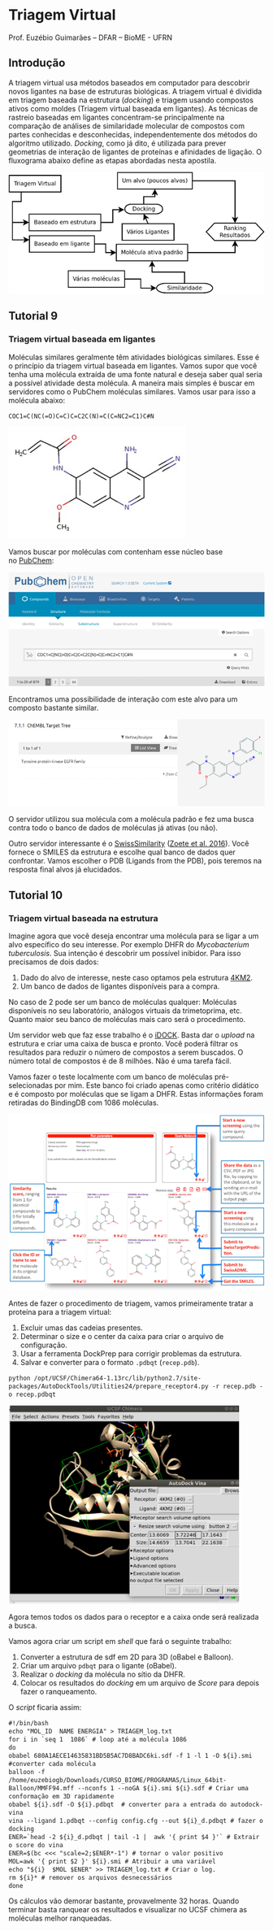 # Triagem Virtual

Prof. Euzébio Guimarães – DFAR – BioME - UFRN

## Introdução

A triagem virtual usa métodos baseados em computador para descobrir novos ligantes na base de estruturas biológicas. A triagem virtual é dividida em triagem baseada na estrutura (_docking_) e triagem usando compostos ativos como moldes (Triagem virtual baseada em ligantes). As técnicas de rastreio baseadas em ligantes concentram-se principalmente na comparação de análises de similaridade molecular de compostos com partes conhecidas e desconhecidas, independentemente dos métodos do algoritmo utilizado. _Docking_, como já dito, é utilizada para prever geometrias de interação de ligantes de proteínas e afinidades de ligação. O fluxograma abaixo define as etapas abordadas nesta apostila.

![Fluxograma Triagem Virtual](str21-fig1.png)

## Tutorial 9

### Triagem virtual baseada em ligantes

Moléculas similares geralmente têm atividades biológicas similares. Esse é o princípio da triagem virtual baseada em ligantes. Vamos supor que você tenha uma molécula extraída de uma fonte natural e deseja saber qual seria a possível atividade desta molécula. A maneira mais simples é buscar em servidores como o PubChem moléculas similares. Vamos usar para isso a molécula abaixo:

```none
COC1=C(NC(=O)C=C)C=C2C(N)=C(C=NC2=C1)C#N
```

![Triagem Virtual Molecule](str21-fig2.png)

Vamos buscar por moléculas com contenham esse núcleo base no [PubChem](https://pubchem.ncbi.nlm.nih.gov/):

![Triagem Virtual - PubChem](str21-fig3.png)

Encontramos uma possibilidade de interação com este alvo para um composto bastante similar.

![Triagem Virtual - PubChem 2](str21-fig4.png)

O servidor utilizou sua molécula com a molécula padrão e fez uma busca contra todo o banco de dados de moléculas já ativas (ou não).

Outro servidor interessante é o [SwissSimilarity](http://www.swisssimilarity.ch/) ([Zoete et al. 2016](https://pubs.acs.org/doi/10.1021/acs.jcim.6b00174)). Você fornece o SMILES da estrutura e escolhe qual banco de dados quer confrontar. Vamos escolher o PDB (Ligands from the PDB), pois teremos na resposta final alvos já elucidados.

## Tutorial 10

### Triagem virtual baseada na estrutura

Imagine agora que você deseja encontrar uma molécula para se ligar a um alvo específico do seu interesse. Por exemplo DHFR do _Mycobacterium tuberculosis_. Sua intenção é descobrir um possível inibidor. Para isso precisamos de dois dados:

1. Dado do alvo de interesse, neste caso optamos pela estrutura [4KM2](http://www.rcsb.org/structure/4KM2).
2. Um banco de dados de ligantes disponíveis para a compra.

No caso de 2 pode ser um banco de moléculas qualquer: Moléculas disponíveis no seu laboratório, análogos virtuais da trimetoprima, etc. Quanto maior seu banco de moléculas mais caro será o procedimento.

Um servidor web que faz esse trabalho é o [iDOCK](http://istar.cse.cuhk.edu.hk/idock/). Basta dar o _upload_ na estrutura e criar uma caixa de busca e pronto. Você poderá filtrar os resultados para reduzir o número de compostos a serem buscados. O número total de compostos é de 8 milhões. Não é uma tarefa fácil.

Vamos fazer o teste localmente com um banco de moléculas pré-selecionadas por mim. Este banco foi criado apenas como critério didático e é composto por moléculas que se ligam a DHFR. Estas informações foram retiradas do BindingDB com 1086 moléculas.

![BindDB](str21-fig5.png)

Antes de fazer o procedimento de triagem, vamos primeiramente tratar a proteína para a triagem virtual:

1. Excluir umas das cadeias presentes.
2. Determinar o size e o center da caixa para criar o arquivo de configuração.
3. Usar a ferramenta DockPrep para corrigir problemas da estrutura.
4. Salvar e converter para o formato `.pdbqt` (`recep.pdb`).

```none
python /opt/UCSF/Chimera64-1.13rc/lib/python2.7/site-packages/AutoDockTools/Utilities24/prepare_receptor4.py -r recep.pdb -o recep.pdbqt
```

![Chimera](str21-fig6.png)

Agora temos todos os dados para o receptor e a caixa onde será realizada a busca.

Vamos agora criar um script em _shell_ que fará o seguinte trabalho:

1. Converter a estrutura de sdf em 2D para 3D (oBabel e Balloon).
2. Criar um arquivo `pdbqt` para o ligante (oBabel).
3. Realizar o _docking_ da molécula no sítio da DHFR.
4. Colocar os resultados do _docking_ em um arquivo de _Score_ para depois fazer o ranqueamento.

O _script_ ficaria assim:

```shell
#!/bin/bash
echo "MOL_ID  NAME ENERGIA" > TRIAGEM_log.txt
for i in `seq 1  1086` # loop até a molécula 1086
do
obabel 680A1AECE14635831BD5B5AC7D8BADC6ki.sdf -f 1 -l 1 -O ${i}.smi #converter cada molécula
balloon -f /home/euzebiogb/Downloads/CURSO_BIOME/PROGRAMAS/Linux_64bit-Balloon/MMFF94.mff --nconfs 1 --noGA ${i}.smi ${i}.sdf # Criar uma conformação em 3D rapidamente
obabel ${i}.sdf -O ${i}.pdbqt  # converter para a entrada do autodock-vina
vina --ligand 1.pdbqt --config config.cfg --out ${i}_d.pdbqt # fazer o docking
ENER=`head -2 ${i}_d.pdbqt | tail -1 |  awk '{ print $4 }'` # Extrair o score do vina
ENER=$(bc <<< "scale=2;$ENER*-1") # tornar o valor positivo
MOL=awk '{ print $2 }' ${i}.smi # Atribuir a uma variável
echo "${i}  $MOL $ENER" >> TRIAGEM_log.txt # Criar o log.
rm ${i}* # remover os arquivos desnecessários
done
```
Os cálculos vão demorar bastante, provavelmente 32 horas. Quando terminar basta ranquear os resultados e visualizar no UCSF chimera as moléculas melhor ranqueadas.